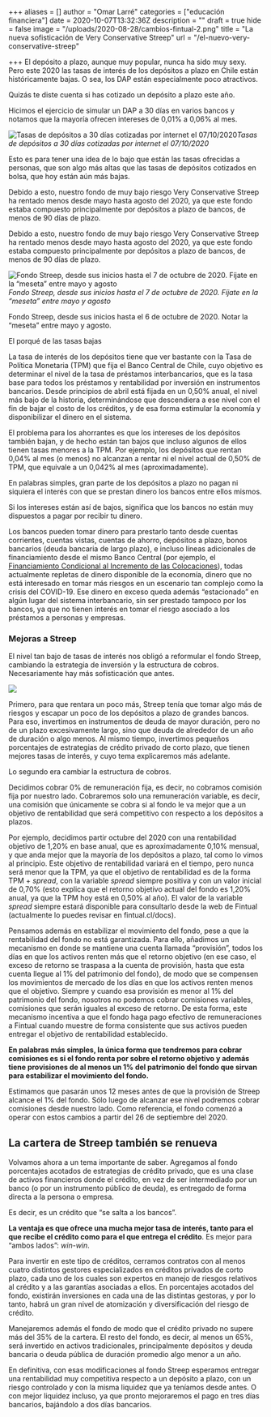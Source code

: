 +++
aliases = []
author = "Omar Larré"
categories = ["educación financiera"]
date = 2020-10-07T13:32:36Z
description = ""
draft = true
hide = false
image = "/uploads/2020-08-28/cambios-fintual-2.png"
title = "La nueva sofisticación de Very Conservative Streep"
url = "/el-nuevo-very-conservative-streep"

+++
El depósito a plazo, aunque muy popular, nunca ha sido muy sexy. Pero este 2020 las tasas de interés de los depósitos a plazo en Chile están históricamente bajas. O sea, los DAP están especialmente poco atractivos.

Quizás te diste cuenta si has cotizado un depósito a plazo este año. 

Hicimos el ejercicio de simular un DAP a 30 días en varios bancos y notamos que la mayoría ofrecen intereses de 0,01% a 0,06% al mes.

![Tasas de depósitos a 30 días cotizadas por internet el 07/10/2020](/uploads/2020-10-08/tasas-depositos-a-plazo-bancarios-a-30-dias.png)_Tasas de depósitos a 30 días cotizadas por internet el 07/10/2020_

Esto es para tener una idea de lo bajo que están las tasas ofrecidas a personas, que son algo más altas que las tasas de depósitos cotizados en bolsa, que hoy están aún más bajas.

Debido a esto, nuestro fondo de muy bajo riesgo Very Conservative Streep ha rentado menos desde mayo hasta agosto del 2020, ya que este fondo estaba compuesto principalmente por depósitos a plazo de bancos, de menos de 90 días de plazo.

Debido a esto, nuestro fondo de muy bajo riesgo Very Conservative Streep ha rentado menos desde mayo hasta agosto del 2020, ya que este fondo estaba compuesto principalmente por depósitos a plazo de bancos, de menos de 90 días de plazo.

![Fondo Streep, desde sus inicios hasta el 7 de octubre de 2020. Fíjate en la “meseta” entre mayo y agosto](/uploads/2020-10-08/meseta-streep.png)_Fondo Streep, desde sus inicios hasta el 7 de octubre de 2020. Fíjate en la “meseta” entre mayo y agosto_

Fondo Streep, desde sus inicios hasta el 6 de octubre de 2020. Notar la “meseta” entre mayo y agosto.

El porqué de las tasas bajas

La tasa de interés de los depósitos tiene que ver bastante con la Tasa de Política Monetaria (TPM) que fija el Banco Central de Chile, cuyo objetivo es determinar el nivel de la tasa de préstamos interbancarios, que es la tasa base para todos los préstamos y rentabilidad por inversión en instrumentos bancarios. Desde principios de abril está fijada en un 0,50% anual, el nivel más bajo de la historia, determinándose que descendiera a ese nivel con el fin de bajar el costo de los créditos, y de esa forma estimular la economía y disponibilizar el dinero en el sistema.

El problema para los ahorrantes es que los intereses de los depósitos también bajan, y de hecho están tan bajos que incluso algunos de ellos tienen tasas menores a la TPM. Por ejemplo, los depósitos que rentan 0,04% al mes (o menos) no alcanzan a rentar ni el nivel actual de 0,50% de TPM, que equivale a un 0,042% al mes (aproximadamente).

En palabras simples, gran parte de los depósitos a plazo no pagan ni siquiera el interés con que se prestan dinero los bancos entre ellos mismos.

Si los intereses están así de bajos, significa que los bancos no están muy dispuestos a pagar por recibir tu dinero.

Los bancos pueden tomar dinero para prestarlo tanto desde cuentas corrientes, cuentas vistas, cuentas de ahorro, depósitos a plazo, bonos bancarios (deuda bancaria de largo plazo), e incluso líneas adicionales de financiamiento desde el mismo Banco Central (por ejemplo, el [Financiamiento Condicional al Incremento de las Colocaciones](https://www.bcentral.cl/contenido/-/detalle/banco-central-informa-condiciones-de-la-facilidad-de-credito-condicional-al-incremento-de-las-colocaciones-fcic-y-medidas-complementarias)), todas actualmente repletas de dinero disponible de la economía, dinero que no está interesado en tomar más riesgos en un escenario tan complejo como la crisis del COVID-19. Ese dinero en exceso queda además “estacionado” en algún lugar del sistema interbancario, sin ser prestado tampoco por los bancos, ya que no tienen interés en tomar el riesgo asociado a los préstamos a personas y empresas.

### Mejoras a Streep

El nivel tan bajo de tasas de interés nos obligó a reformular el fondo Streep, cambiando la estrategia de inversión y la estructura de cobros. Necesariamente hay más sofisticación que antes.

![](/uploads/2020-10-08/meryl.png)

Primero, para que rentara un poco más, Streep tenía que tomar algo más de riesgos y escapar un poco de los depósitos a plazo de grandes bancos. Para eso, invertimos en instrumentos de deuda de mayor duración, pero no de un plazo excesivamente largo, sino que deuda de alrededor de un año de duración o algo menos. Al mismo tiempo, invertimos pequeños porcentajes de estrategias de crédito privado de corto plazo, que tienen mejores tasas de interés, y cuyo tema explicaremos más adelante.

Lo segundo era cambiar la estructura de cobros.

Decidimos cobrar 0% de remuneración fija, es decir, no cobramos comisión fija por nuestro lado. Cobraremos solo una remuneración variable, es decir, una comisión que únicamente se cobra si al fondo le va mejor que a un objetivo de rentabilidad que será competitivo con respecto a los depósitos a plazos.

Por ejemplo, decidimos partir octubre del 2020 con una rentabilidad objetivo de 1,20% en base anual, que es aproximadamente 0,10% mensual, y que anda mejor que la mayoría de los depósitos a plazo, tal como lo vimos al principio. Este objetivo de rentabilidad variará en el tiempo, pero nunca será menor que la TPM, ya que el objetivo de rentabilidad es de la forma TPM + _spread_, con la variable _spread_ siempre positiva y con un valor inicial de 0,70% (esto explica que el retorno objetivo actual del fondo es 1,20% anual, ya que la TPM hoy está en 0,50% al año). El valor de la variable _spread_ siempre estará disponible para consultarlo desde la web de Fintual (actualmente lo puedes revisar en fintual.cl/docs).

Pensamos además en estabilizar el movimiento del fondo, pese a que la rentabilidad del fondo no está garantizada. Para ello, añadimos un mecanismo en donde se mantiene una cuenta llamada “provisión”, todos los días en que los activos renten más que el retorno objetivo (en ese caso, el exceso de retorno se traspasa a la cuenta de provisión, hasta que esta cuenta llegue al 1% del patrimonio del fondo), de modo que se compensen los movimientos de mercado de los días en que los activos renten menos que el objetivo. Siempre y cuando esa provisión es menor al 1% del patrimonio del fondo, nosotros no podemos cobrar comisiones variables, comisiones que serán iguales al exceso de retorno. De esta forma, este mecanismo incentiva a que el fondo haga pago efectivo de remuneraciones a Fintual cuando muestre de forma consistente que sus activos pueden entregar el objetivo de rentabilidad establecido.

**En palabras más simples, la única forma que tendremos para cobrar comisiones es si el fondo renta por sobre el retorno objetivo y además tiene provisiones de al menos un 1% del patrimonio del fondo que sirvan para estabilizar el movimiento del fondo.**

Estimamos que pasarán unos 12 meses antes de que la provisión de Streep alcance el 1% del fondo. Sólo luego de alcanzar ese nivel podremos cobrar comisiones desde nuestro lado. Como referencia, el fondo comenzó a operar con estos cambios a partir del 26 de septiembre del 2020.

## La cartera de Streep también se renueva

Volvamos ahora a un tema importante de saber. Agregamos al fondo porcentajes acotados de estrategias de crédito privado, que es una clase de activos financieros donde el crédito, en vez de ser intermediado por un banco (o por un instrumento público de deuda), es entregado de forma directa a la persona o empresa.

Es decir, es un crédito que “se salta a los bancos”.

**La ventaja es que ofrece una mucha mejor tasa de interés, tanto para el que recibe el crédito como para el que entrega el crédito**. Es mejor para “ambos lados”: _win-win_.

Para invertir en este tipo de créditos, cerramos contratos con al menos cuatro distintos gestores especializados en créditos privados de corto plazo, cada uno de los cuales son expertos en manejo de riesgos relativos al crédito y a las garantías asociadas a ellos. En porcentajes acotados del fondo, existirán inversiones en cada una de las distintas gestoras, y por lo tanto, habrá un gran nivel de atomización y diversificación del riesgo de crédito.

Manejaremos además el fondo de modo que el crédito privado no supere más del 35% de la cartera. El resto del fondo, es decir, al menos un 65%, será invertido en activos tradicionales, principalmente depósitos y deuda bancaria o deuda pública de duración promedio algo menor a un año.

  
En definitiva, con esas modificaciones al fondo Streep esperamos entregar una rentabilidad muy competitiva respecto a un depósito a plazo, con un riesgo controlado y con la misma liquidez que ya teníamos desde antes. O con mejor liquidez incluso, ya que pronto mejoraremos el pago en tres días bancarios, bajándolo a dos días bancarios.